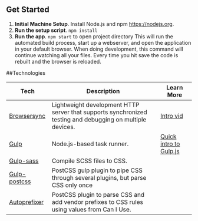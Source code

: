 ## Get Started
1. **Initial Machine Setup**. Install Node.js and npm https://nodejs.org.
2. **Run the setup script**. `npm install`
3. **Run the app**. `npm start` to open project directory
This will run the automated build process, start up a webserver, and open the application in your default browser. When doing development, this command will continue watching all your files. Every time you hit save the code is rebuilt and the browser is reloaded. 

##Technologies

| **Tech** | **Description** |**Learn More**|
|----------|-------|---|
| [Browsersync](https://www.browsersync.io/) | Lightweight development HTTP server that supports synchronized testing and debugging on multiple devices. | [Intro vid](https://www.youtube.com/watch?time_continue=1&v=heNWfzc7ufQ)|
| [Gulp](http://gulpjs.com) | Node.js-based task runner. | [Quick intro to Gulp.js](https://www.codefellows.org/blog/quick-intro-to-gulp-js/)|
| [Gulp-sass](https://www.npmjs.com/package/gulp-sass) | Compile SCSS files to CSS. |
| [Gulp-postcss](https://www.npmjs.com/package/gulp-postcss) | PostCSS gulp plugin to pipe CSS through several plugins, but parse CSS only once |
| [Autoprefixer](https://www.npmjs.com/package/autoprefixer) | PostCSS plugin to parse CSS and add vendor prefixes to CSS rules using values from Can I Use.  |